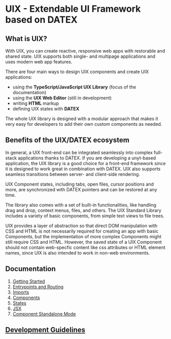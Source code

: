 # UIX - Extendable UI Framework based on DATEX

## What is UIX?

With UIX, you can create reactive, responsive web apps with restorable and shared state. UIX supports both single- and multipage applications and uses modern web app features.

There are four main ways to design UIX components and create UIX applications:
 * using the **TypeScript/JavaScript UIX Library** (focus of the documentation)
 * using the **UIX Web Editor** (still in development)
 * writing **HTML** markup
 * defining UIX states with **DATEX**

The whole UIX library is designed with a modular approach
that makes it very easy for developers to add their own custom
components as needed.

## Benefits of the UIX/DATEX ecosystem

In general, a UIX front-end can be integrated seamlessly into complex full-stack applications thanks to DATEX.
If you are developing a unyt-based application, the UIX library is a good choice for a front-end framework
since it is designed to work great in combination with DATEX.
UIX also supports seamless transitions between server- and client-side rendering.
 
UIX Component states, including tabs, open files, cursor positions and more, are synchronized with DATEX pointers and can be restored at any time.

The library also comes with a set of built-in functionalities, like handling drag and drop, context menus, files, and others.
The UIX Standard Library includes a variety of basic components, from simple text views to file trees.

UIX provides a layer of abstraction so that direct DOM manipulation with CSS and HTML is not necessarily required for creating an app with basic Components, but the implementation of more complex Components might still require CSS and HTML.
However, the saved state of a UIX Component should not contain web-specfic content like css attributes or HTML element names, since UIX is also intended to work in non-web environments.


## Documentation

1. [Getting Started](./docs/manual/1_Getting_Started.md)
2. [Entrypoints and Routing](./docs/manual/2_Entrypoints_and_Routing.md)
3. [Imports](./docsmanual//3_Imports.md)
4. [Components](./docs/manual/4_Components.md)
5. [States](./docs/manual/5_States.md)
6. [JSX](./docs/manual/6_JSX.md)
6. [Component Standalone Mode](./docs/manual/7_Standalone_Mode.md)

## [Development Guidelines](./DEVELOP.md)
